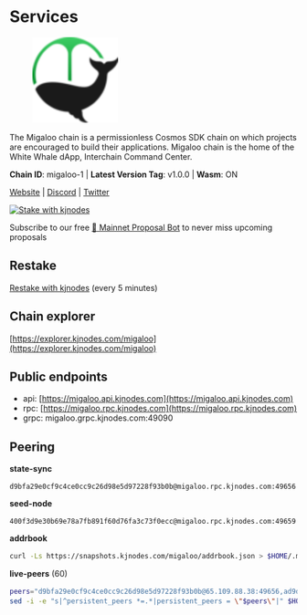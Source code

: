 # Services

<figure><img src="https://raw.githubusercontent.com/kj89/cosmos-images/main/logos/migaloo.png" width="150" alt=""><figcaption></figcaption></figure>

The Migaloo chain is a permissionless Cosmos SDK chain on which  projects are encouraged to build their applications. Migaloo chain  is the home of the White Whale dApp, Interchain Command Center.

**Chain ID**: migaloo-1 | **Latest Version Tag**: v1.0.0 | **Wasm**: ON

[Website](https://whitewhale.money) | [Discord](https://discord.gg/AyvcgD4jy3) | [Twitter](https://twitter.com/WhiteWhaleDefi)

[![Stake with kjnodes](https://i.ibb.co/cr44Q8j/button-stake-with-kjnodes.png)](https://restake.app/migaloo/migaloovaloper1jxtgnfw3tatfh90ju9j76dfrt3yea0zw2vnr8v)

Subscribe to our free [🤖 Mainnet Proposal Bot](https://t.me/kjnodes_proposal_bot) to never miss upcoming proposals

## Restake

[Restake with kjnodes](https://restake.app/migaloo/migaloovaloper1jxtgnfw3tatfh90ju9j76dfrt3yea0zw2vnr8v) (every 5 minutes)
## Chain explorer
[https://explorer.kjnodes.com/migaloo](https://explorer.kjnodes.com/migaloo)

## Public endpoints

* api: [https://migaloo.api.kjnodes.com](https://migaloo.api.kjnodes.com)
* rpc: [https://migaloo.rpc.kjnodes.com](https://migaloo.rpc.kjnodes.com)
* grpc: migaloo.grpc.kjnodes.com:49090

## Peering

**state-sync**

```text
d9bfa29e0cf9c4ce0cc9c26d98e5d97228f93b0b@migaloo.rpc.kjnodes.com:49656
```

**seed-node**

```text
400f3d9e30b69e78a7fb891f60d76fa3c73f0ecc@migaloo.rpc.kjnodes.com:49659
```

**addrbook**
```bash
curl -Ls https://snapshots.kjnodes.com/migaloo/addrbook.json > $HOME/.migalood/config/addrbook.json
```

**live-peers** (60)
```bash
peers="d9bfa29e0cf9c4ce0cc9c26d98e5d97228f93b0b@65.109.88.38:49656,ad9d79aba19b176117aa0c73e519ee66d205b6ea@135.181.223.115:2550,f4cada0792353a16093ea9ecb872cb5962ce01ce@65.109.71.210:26656,aba0c3f98fb5bef1a0d991b8e2b8bba24f9908b6@65.108.111.236:55736,8ab347211b90560a0dca64ef0e4eef29012f2f67@65.109.71.119:26656,78f0f5aa89b7ed92a5728dd3f67f646d8dda5213@198.244.228.162:55736,175ca82ab5b282549d68d79ff2c3703d26bcacef@141.94.109.71:20757,2fd235d3f0a1a84abd197dcfdaf04fdabc092db8@168.119.62.80:26656,45a88789d86553f6cd7c7ee48786847e462e7dd6@5.75.161.219:26656,81eefc4de6acec31ccdd519d53270be024e4fe68@51.210.223.186:7095,e91f650bb3d5b66762093150718af358c6355cc5@15.235.10.35:36656,4236750928a4dcb742e50e30e500ebc9ee39f240@35.223.246.103:26656,70d1818f50d983bfebf4c8546b221687b76cd4b0@51.81.107.95:20756,45c246b7f17bb9d95a3155e53ae32850de03d946@195.14.6.2:26656,dfb44159d26b62affd7112367e082b2397bbff15@65.108.136.206:26656,9c77e7e841e1e5231d0f793dfbe051e9cbb13747@94.79.54.137:16656,3ef97d0e832e9e1312da0e5217a9297dd7f4b900@135.181.215.62:4110,9f55d181ba68c2a7b62d065fa5974bc1ada7395f@188.165.252.51:26656,8917d5ba9ff160e192a3178252856d371236f7d6@45.85.147.42:55656,a46ad42b84690a2af0071f20337182b3bfba75fc@38.146.3.130:20756,59c74642d0ec4d012dd7bd0a7e5af1eadf2061b2@65.109.30.183:26656,36e1c376a0c5da53382a8ccb081d6a3e4831d165@65.108.234.59:26666,20a8ee3728b358f9de624febd85464eb89dddd37@50.250.156.59:36656,c616069071f0864b5b0e995f8d8961536b41ab62@15.204.141.36:26656,6870906f86e474d88d077c7c55af36debe49da04@178.162.165.194:7095,72f41771f55bd20190e6a483245caead36f5ff38@57.128.92.207:27502,9780ea85f4d0f4cb5ebca14992ce11ebe1982d35@188.172.229.26:26656,2e756df28be5e4fa7d332ba732a160202ef86eee@167.235.21.165:26656,2bd1bfb7a8d73e573b3a27cd01835b67d48f1f04@51.159.214.226:42103,6801b2f80cdb6a02fbc7e23e1e1d393788e37e84@64.5.123.231:26656,5429bc670b77cd9c61481912ea194bea8aa6d0cd@51.81.155.189:20756,327fb12682b6450564330abec78f13fa35bd9b78@37.187.149.73:26706,95a68d5280d9a3ae6d688e89bd4e4fe295b11a92@31.156.88.34:26656,1d3809b25bbe6a29bc2415df77c9fc82e46fd384@18.117.74.187:26656,9cb7ba30c7eb7e9b516b90e09ca0f53250927440@146.59.52.135:8095,e3fee82bd16509145c45b3dc0b8f4db25315078e@212.227.13.120:26656,ba6f2c1a1174fbc19e1fff75922f56c779d788d8@38.146.3.131:20756,0326c9ee117587b7ebe3b26b00820642a8cf48ff@65.108.238.102:20756,f7dede5bd05eb9615c8c6fa273e25bd4f10f56b8@65.108.109.240:3000,ccaccdf6bafcb57197d86a1420a289cd39fe0ae9@85.10.200.231:8095,2e71dbd7d4c079ba7894c5287291c17ba58a6504@141.95.47.78:26656,e39876398a43c0f9b93b5a82d8e38fa57c0373b5@65.109.89.19:20756,3b3428d679faa1bd498b3554ca798de3a0d802c6@162.19.89.8:20756,8a9e42026a687b2762cefbd74584ccbd6afa0be1@65.109.83.124:26656,fe04ff9a13d8f0b23463e832f75eb5c845bd375e@213.239.214.73:7095,0c38efdc028867765e68f02979958468384ad087@51.89.155.2:23656,ea8ec0c9613b8c096938469c499a6b1e3372085a@5.181.51.80:26656,b3538ee0cf0245a5d7d7c1ef82cdf4a60e7d36ed@173.215.85.171:20080,320ec920b1c1adc94556f9f64eeb575e07ef9d27@24.158.14.210:26656,462a37ca052c4d058e505959393574045dce9489@116.202.36.240:20756,dfe5f91f824880e19d47475546d9874e0f2cea8c@5.79.74.229:8095,98e489fc375c4dd26eb0d2410fab4e1ab049f61b@144.126.141.236:26656,a834ef7ec0a65ac7c5bf976a9af5adb3a71d7a19@65.108.8.247:20756,51ca404bbc73d07fc0d6529388c90f807c5acf0b@65.109.104.72:20756,bad243ed32f5df33f3227aca407310e66ca19b19@116.202.143.92:20756,9c7bca4d4d1859060b586045ea6a578295bf35e7@216.158.230.242:26826,ad4a3df80407d721cad9ea4b7016b7f5a7775bfe@162.55.239.79:26665,d20e91b12956469860da37a8e538305dad8d23d4@185.119.118.110:4000,a2de879ea1ab3a851c6ccebd3cf379a14754e03e@65.109.35.90:31656,ebc272824924ea1a27ea3183dd0b9ba713494f83@195.3.220.136:27096"
sed -i -e "s|^persistent_peers *=.*|persistent_peers = \"$peers\"|" $HOME/.migalood/config/config.toml
```
